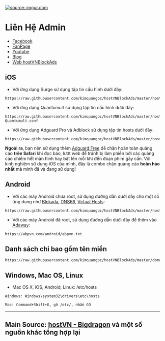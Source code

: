 <a href="https://imgur.com/lSL0QwG"><img src="https://i.imgur.com/lSL0QwG.png" title="source: imgur.com" /></a>

# Liên Hệ Admin
- [Facebook](https://www.facebook.com/kimquangdesign)
- [FanPage](https://www.facebook.com/kimquangdesmmo)
- [Youtube](https://www.youtube.com/channel/UC4oRE_-EdHd8DYVCvh0U5Zw?sub_confirmation=1)
- [Blog](https://Chiasethuthuatappdesign.blogspot.com)
- [Web hostVNBlockAds](https://kimquangpc.github.io/hostVNBlockAds/)


## iOS

- Với ứng dụng Surge sử dụng tập tin cấu hình dưới đây:

```
https://raw.githubusercontent.com/kimquangpc/hostVNBlockAds/master/hostVNBlockAds.conf
```

- Với ứng dụng Quantumult sử dụng tập tin cấu hình dưới đây:

```
https://raw.githubusercontent.com/kimquangpc/hostVNBlockAds/master/hostVNBlockAds-Quantumult.conf
```

- Với ứng dụng Adguard Pro và Adblock sử dụng tập tin hosts dưới đây:

```
https://raw.githubusercontent.com/kimquangpc/hostVNBlockAds/master/hostBlockAdsVN.txt
```
**Ngoài ra**, bạn nên sử dụng thêm [Adguard Free](https://apps.apple.com/vn/app/adguard-adblock-privacy/id1047223162?l=vi) để chặn hoàn toàn quảng cáo **trên Safari** khi đọc báo, lướt web để tránh bị làm phiền bởi các quảng cáo chiếm hết màn hình hay bật lên mỗi khi đến đoạn phim gây cấn. Với kinh nghiệm sử dụng iOS của mình, đây là combo chặn quảng cáo **hoàn hảo nhất** mà mình đã và đang sử dụng!

## Android

- Với các máy Android chưa root, sử dụng đường dẫn dưới đây cho một số ứng dụng như [Blokada](https://blokada.org/#download), [DNS66](https://f-droid.org/packages/org.jak_linux.dns66/), [Virtual Hosts](https://play.google.com/store/apps/details?id=com.github.xfalcon.vhosts):

```
https://raw.githubusercontent.com/kimquangpc/hostVNBlockAds/master/hostBlockAdsVN.txt
```

- Với các máy Android đã root, sử dụng đường dẫn dưới đây để thêm vào [Adaway](https://f-droid.org/en/packages/org.adaway/):

```
https://abpvn.com/android/abpvn.txt
```

## Danh sách chỉ bao gồm tên miền

```
https://raw.githubusercontent.com/kimquangpc/hostVNBlockAds/master/domain.txt
```

## Windows, Mac OS, Linux

- Mac OS X, iOS, Android, Linux: /etc/hosts

```
Windows: Windows\system32\drivers\etc\hosts
```

```
Mac: Command+Shift+G, gõ /etc/, nhấn GO
```
***

## Main Source: [hostVN - Bigdragon](https://bigdargon.github.io/hostsVN) và một số nguồn khác tổng hợp lại
